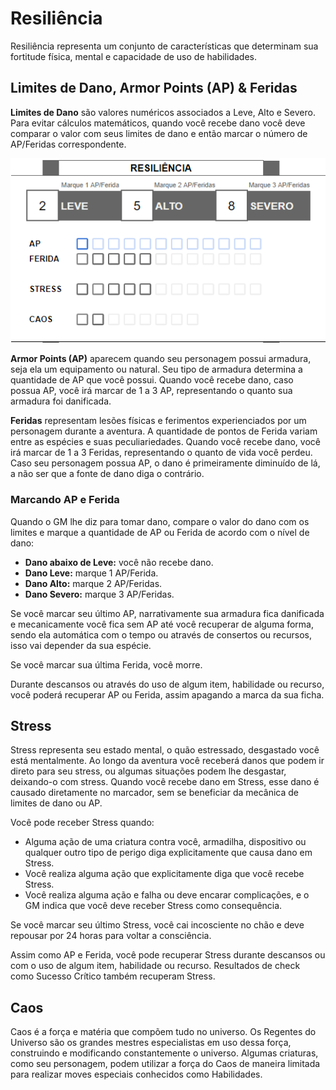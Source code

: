 # Resiliência

Resiliência representa um conjunto de características que determinam sua fortitude física, mental e capacidade de uso de habilidades.

## Limites de Dano, Armor Points (AP) & Feridas

**Limites de Dano** são valores numéricos associados a Leve, Alto e Severo. Para evitar cálculos matemáticos, quando você recebe dano você deve comparar o valor com seus limites de dano e então marcar o número de AP/Feridas correspondente.

![](../../0_assets/images/wound_stress_damage.png)

**Armor Points (AP)** aparecem quando seu personagem possui armadura, seja ela um equipamento ou natural. Seu tipo de armadura determina a quantidade de AP que você possui. Quando você recebe dano, caso possua AP, você irá marcar de 1 a 3 AP, representando o quanto sua armadura foi danificada.

**Feridas** representam lesões físicas e ferimentos experienciados por um personagem durante a aventura. A quantidade de pontos de Ferida variam entre as espécies e suas peculiariedades. Quando você recebe dano, você irá marcar de 1 a 3 Feridas, representando o quanto de vida você perdeu. Caso seu personagem possua AP, o dano é primeiramente diminuído de lá, a não ser que a fonte de dano diga o contrário.

### Marcando AP e Ferida

Quando o GM lhe diz para tomar dano, compare o valor do dano com os limites e marque a quantidade de AP ou Ferida de acordo com o nível de dano:

- **Dano abaixo de Leve:** você não recebe dano.
- **Dano Leve:** marque 1 AP/Ferida.
- **Dano Alto:** marque 2 AP/Feridas.
- **Dano Severo:** marque 3 AP/Feridas.

Se você marcar seu último AP, narrativamente sua armadura fica danificada e mecanicamente você fica sem AP até você recuperar de alguma forma, sendo ela automática com o tempo ou através de consertos ou recursos, isso vai depender da sua espécie.

Se você marcar sua última Ferida, você morre.

<!-- imediatamente deve fazer uma ação de [Morte](./death.md#morte). -->

Durante descansos ou através do uso de algum item, habilidade ou recurso, você poderá recuperar AP ou Ferida, assim apagando a marca da sua ficha.

## Stress

Stress representa seu estado mental, o quão estressado, desgastado você está mentalmente. Ao longo da aventura você receberá danos que podem ir direto para seu stress, ou algumas situações podem lhe desgastar, deixando-o com stress. Quando você recebe dano em Stress, esse dano é causado diretamente no marcador, sem se beneficiar da mecânica de limites de dano ou AP.

Você pode receber Stress quando:  

- Alguma ação de uma criatura contra você, armadilha, dispositivo ou qualquer outro tipo de perigo diga explicitamente que causa dano em Stress.
- Você realiza alguma ação que explicitamente diga que você recebe Stress.
- Você realiza alguma ação e falha ou deve encarar complicações, e o GM indica que você deve receber Stress como consequência.
<!-- - Você role Falha Crítica em algum check. -->

Se você marcar seu último Stress, você cai incosciente no chão e deve repousar por 24 horas para voltar a consciência.

<!-- imediatamente entra em [Pânico](./death.md#pânico) e deve criar um [Trauma](./death.md#trauma). -->

Assim como AP e Ferida, você pode recuperar Stress durante descansos ou com o uso de algum item, habilidade ou recurso. Resultados de check como Sucesso Crítico também recuperam Stress.

## Caos

Caos é a força e matéria que compõem tudo no universo. Os Regentes do Universo são os grandes mestres especialistas em uso dessa força, construindo e modificando constantemente o universo. Algumas criaturas, como seu personagem, podem utilizar a força do Caos de maneira limitada para realizar moves especiais conhecidos como Habilidades.

<!-- ## Saga -->


